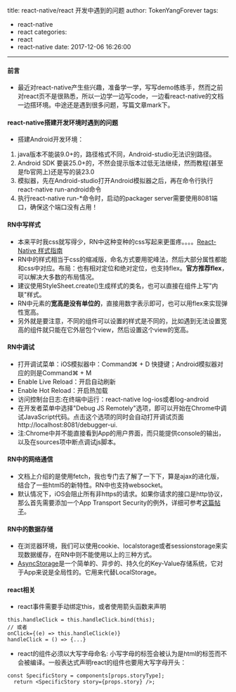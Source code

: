 title: react-native/react 开发中遇到的问题
author: TokenYangForever
tags:
  - react-native
  - react
categories:
  - react
  - react-native
date: 2017-12-06 16:26:00
---
#### 前言
* 最近对react-native产生些兴趣，准备学一学，写写demo练练手，然而之前对react页不是很熟悉，所以一边学一边写code，一边看react-native的文档一边撘环境。中途还是遇到很多问题，写篇文章mark下。
#### react-native搭建开发环境时遇到的问题
* 搭建Android开发环境：
1. java版本不能装9.0+的，路径格式不同，Android-studio无法识别路径。
2. Android SDK 要装25.0+的，不然会提示版本过低无法继续，然而教程(甚至是fb官网上)还是写的装23.0
3. 模拟器，先在Android-studio打开Android模拟器之后，再在命令行执行react-native run-android命令
4. 执行react-native run-*命令时，启动的packager server需要使用8081端口，确保这个端口没有占用！
#### RN中写样式
* 本来平时我css就写得少，RN中这种变种的css写起来更蛋疼。。。。[React-Native 样式指南](https://github.com/doyoe/react-native-stylesheet-guide)
* RN中的样式相当于css的缩减版，命名方式要用驼峰法，然后大部分属性都能和css中对应。布局：也有相对定位和绝对定位，也支持flex。**官方推荐flex**，可以解决大多数的布局情况。
* 建议使用StyleSheet.create()生成样式的类名，也可以直接在组件上写"内联"样式。
* RN中元素的**宽高是没有单位的**，直接用数字表示即可，也可以用flex来实现弹性宽高。
* 另外就是要注意，不同的组件可以设置的样式是不同的，比如遇到无法设置宽高的组件就只能在它外层包个view，然后设置这个view的宽高。
#### RN中调试
* 打开调试菜单：iOS模拟器中：Command⌘ + D 快捷键；Android模拟器对应的则是Command⌘ + M
* Enable Live Reload：开启自动刷新
* Enable Hot Reload：开启热加载
* 访问控制台日志:在终端中运行：react-native log-ios或者log-android
* 在开发者菜单中选择"Debug JS Remotely"选项，即可以开始在Chrome中调试JavaScript代码。点击这个选项的同时会自动打开调试页面 http://localhost:8081/debugger-ui.
* 注:Chrome中并不能直接看到App的用户界面，而只能提供console的输出，以及在sources项中断点调试js脚本。

#### RN中的网络通信
* 文档上介绍的是使用fetch，我也专门去了解了一下下，算是ajax的进化版，结合了一些html5的新特性。RN中也支持websocket。
* 默认情况下，iOS会阻止所有非https的请求。如果你请求的接口是http协议，那么首先需要添加一个App Transport Security的例外，详细可参考[这篇帖子](https://segmentfault.com/a/1190000002933776)。

#### RN中的数据存储
* 在浏览器环境，我们可以使用cookie、localstorage或者sessionstorage来实现数据缓存，在RN中则不能使用以上的三种方式。
* [AsyncStorage](http://reactnative.cn/docs/0.50/asyncstorage.html#content)是一个简单的、异步的、持久化的Key-Value存储系统，它对于App来说是全局性的。它用来代替LocalStorage。

#### react相关
* react事件需要手动绑定this，或者使用箭头函数来声明
```
this.handleClick = this.handleClick.bind(this);
// 或者
onClick={(e) => this.handleClick(e)}
handleClick = () => {...}
```
* react的组件必须以大写字母命名: 小写字母的标签会被认为是html的标签而不会被编译。一般表达式声明react的组件也要用大写字母开头：
```
const SpecificStory = components[props.storyType];
  return <SpecificStory story={props.story} />;
```